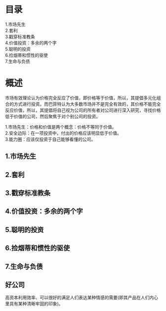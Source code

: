 # 目录
1.市场先生    
2.套利    
3.戳穿标准教条    
4.价值投资：多余的两个字    
5.聪明的投资   
6.捡烟蒂和惯性的驱使    
7.生命与负债    

# 概述
市场有效理论认为价格完全反应了价值，即价格等于价值，所以，其提倡多元化组合的方式进行投资。而巴菲特认为大多数市场并不是完全有效的，其价格不能完全反应价值，所以，其提倡将自己视为公司的所有者对公司进行深入研究，寻找价格低于价值的公司，然后聚焦于对个别公司的投资。

1.市场先生：价格和价值是两个概念：价格不等同于价值。    
2.安全边际：在一项投资中，付出的价格应该明显低于价值。   
3.能力圈：应该仅投资于自己能够看懂的公司。   

## 1.市场先生
## 2.套利
## 3.戳穿标准教条
## 4.价值投资：多余的两个字
## 5.聪明的投资

## 6.捡烟蒂和惯性的驱使
## 7.生命与负债

## 好公司
高资本利用效率、可以很好的满足人们表达某种情感的需要(即其产品在人们内心里具有某种清晰牢固的印象)。

   
